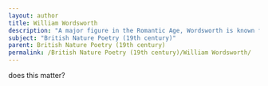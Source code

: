 ```yaml
---
layout: author
title: William Wordsworth
description: "A major figure in the Romantic Age, Wordsworth is known for his poems that celebrate the beauty of nature and the emotional resonance it holds for humanity. His work emphasizes the connection between man and the natural world, particularly in 'Lines Composed a Few Miles Above Tintern Abbey'."
subject: "British Nature Poetry (19th century)"
parent: British Nature Poetry (19th century)
permalink: /British Nature Poetry (19th century)/William Wordsworth/
---
```


does this matter?

